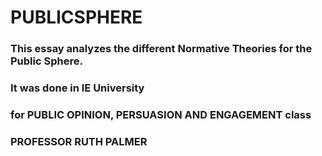 # PUBLICSPHERE

### This essay analyzes the different Normative Theories for the Public Sphere.

### It was done in IE University
### for PUBLIC OPINION, PERSUASION AND ENGAGEMENT class
### PROFESSOR RUTH PALMER
